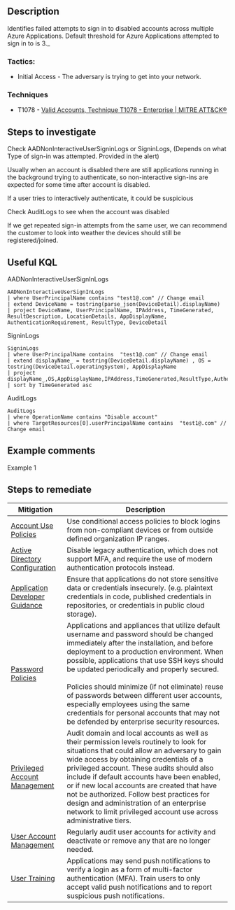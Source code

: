 

## Description

Identifies failed attempts to sign in to disabled accounts across multiple Azure Applications. Default threshold for Azure Applications attempted to sign in to is 3._ 

### Tactics:

- Initial Access - The adversary is trying to get into your network.

### Techniques

- T1078 - [Valid Accounts, Technique T1078 - Enterprise | MITRE ATT&CK®](https://attack.mitre.org/techniques/T1078/)

## Steps to investigate

Check AADNonInteractiveUserSigninLogs or SigninLogs, (Depends on what Type of sign-in was attempted. Provided in the alert)

Usually when an account is disabled there are still applications running in the background trying to authenticate, so non-interactive sign-ins are expected for some time after account is disabled.

If a user tries to interactively authenticate, it could be suspicious

Check AuditLogs to see when the account was disabled

If we get repeated sign-in attempts from the same user, we can recommend the customer to look into weather the devices should still be registered/joined.

## Useful KQL
AADNonInteractiveUserSignInLogs
```
AADNonInteractiveUserSignInLogs 
| where UserPrincipalName contains "test1@.com" // Change email 
| extend DeviceName = tostring(parse_json(DeviceDetail).displayName) 
| project DeviceName, UserPrincipalName, IPAddress, TimeGenerated, ResultDescription, LocationDetails, AppDisplayName, AuthenticationRequirement, ResultType, DeviceDetail
```

SigninLogs
```
SigninLogs 
| where UserPrincipalName contains  "test1@.com" // Change email  
| extend displayName_ = tostring(DeviceDetail.displayName) , OS = tostring(DeviceDetail.operatingSystem), AppDisplayName 
| project displayName_,OS,AppDisplayName,IPAddress,TimeGenerated,ResultType,AuthenticationRequirement,ResultDescription,LocationDetails,UserPrincipalName,DeviceDetail
| sort by TimeGenerated asc
```

AuditLogs
```
AuditLogs 
| where OperationName contains "Disable account" 
| where TargetResources[0].userPrincipalName contains  "test1@.com" // Change email
```

## Example comments

Example 1


## Steps to remediate
  

|Mitigation|Description|
|---|---|
|[Account Use Policies](https://attack.mitre.org/mitigations/M1036)|Use conditional access policies to block logins from non-compliant devices or from outside defined organization IP ranges.|
|[Active Directory Configuration](https://attack.mitre.org/mitigations/M1015)|Disable legacy authentication, which does not support MFA, and require the use of modern authentication protocols instead.|
|[Application Developer Guidance](https://attack.mitre.org/mitigations/M1013)|Ensure that applications do not store sensitive data or credentials insecurely. (e.g. plaintext credentials in code, published credentials in repositories, or credentials in public cloud storage).|
|[Password Policies](https://attack.mitre.org/mitigations/M1027)|Applications and appliances that utilize default username and password should be changed immediately after the installation, and before deployment to a production environment. When possible, applications that use SSH keys should be updated periodically and properly secured.<br><br>Policies should minimize (if not eliminate) reuse of passwords between different user accounts, especially employees using the same credentials for personal accounts that may not be defended by enterprise security resources.|
|[Privileged Account Management](https://attack.mitre.org/mitigations/M1026)|Audit domain and local accounts as well as their permission levels routinely to look for situations that could allow an adversary to gain wide access by obtaining credentials of a privileged account. These audits should also include if default accounts have been enabled, or if new local accounts are created that have not be authorized. Follow best practices for design and administration of an enterprise network to limit privileged account use across administrative tiers.|
|[User Account Management](https://attack.mitre.org/mitigations/M1018)|Regularly audit user accounts for activity and deactivate or remove any that are no longer needed.|
|[User Training](https://attack.mitre.org/mitigations/M1017)|Applications may send push notifications to verify a login as a form of multi-factor authentication (MFA). Train users to only accept valid push notifications and to report suspicious push notifications.|
